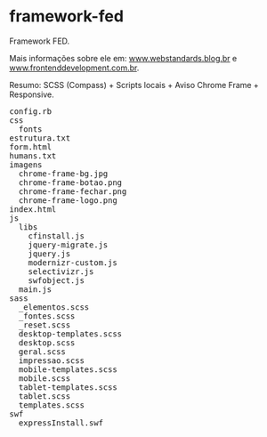framework-fed
=============

Framework FED.

Mais informações sobre ele em: www.webstandards.blog.br e www.frontenddevelopment.com.br.

Resumo: SCSS (Compass) + Scripts locais + Aviso Chrome Frame + Responsive.

<pre>
config.rb
css
  fonts
estrutura.txt
form.html
humans.txt
imagens
  chrome-frame-bg.jpg
  chrome-frame-botao.png
  chrome-frame-fechar.png
  chrome-frame-logo.png
index.html
js
  libs
    cfinstall.js
    jquery-migrate.js
    jquery.js
    modernizr-custom.js
    selectivizr.js
    swfobject.js
  main.js
sass
  _elementos.scss
  _fontes.scss
  _reset.scss
  desktop-templates.scss
  desktop.scss
  geral.scss
  impressao.scss
  mobile-templates.scss
  mobile.scss
  tablet-templates.scss
  tablet.scss
  templates.scss
swf
  expressInstall.swf
</pre>